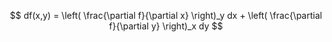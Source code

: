 $$
df(x,y) = \left( \frac{\partial f}{\partial x} \right)_y dx + \left( \frac{\partial f}{\partial y} \right)_x dy
$$
